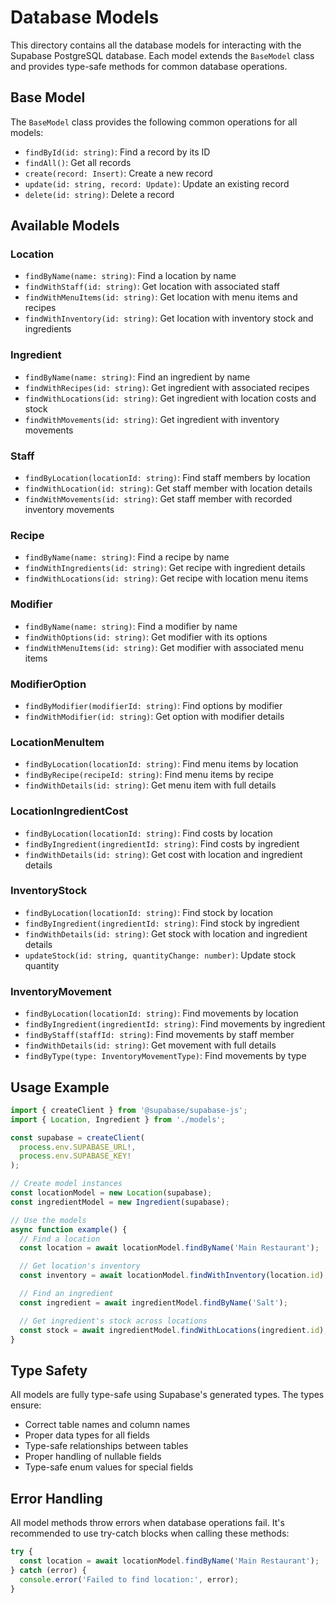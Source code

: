 # Database Models

This directory contains all the database models for interacting with the Supabase PostgreSQL database. Each model extends the `BaseModel` class and provides type-safe methods for common database operations.

## Base Model

The `BaseModel` class provides the following common operations for all models:

- `findById(id: string)`: Find a record by its ID
- `findAll()`: Get all records
- `create(record: Insert)`: Create a new record
- `update(id: string, record: Update)`: Update an existing record
- `delete(id: string)`: Delete a record

## Available Models

### Location

- `findByName(name: string)`: Find a location by name
- `findWithStaff(id: string)`: Get location with associated staff
- `findWithMenuItems(id: string)`: Get location with menu items and recipes
- `findWithInventory(id: string)`: Get location with inventory stock and ingredients

### Ingredient

- `findByName(name: string)`: Find an ingredient by name
- `findWithRecipes(id: string)`: Get ingredient with associated recipes
- `findWithLocations(id: string)`: Get ingredient with location costs and stock
- `findWithMovements(id: string)`: Get ingredient with inventory movements

### Staff

- `findByLocation(locationId: string)`: Find staff members by location
- `findWithLocation(id: string)`: Get staff member with location details
- `findWithMovements(id: string)`: Get staff member with recorded inventory movements

### Recipe

- `findByName(name: string)`: Find a recipe by name
- `findWithIngredients(id: string)`: Get recipe with ingredient details
- `findWithLocations(id: string)`: Get recipe with location menu items

### Modifier

- `findByName(name: string)`: Find a modifier by name
- `findWithOptions(id: string)`: Get modifier with its options
- `findWithMenuItems(id: string)`: Get modifier with associated menu items

### ModifierOption

- `findByModifier(modifierId: string)`: Find options by modifier
- `findWithModifier(id: string)`: Get option with modifier details

### LocationMenuItem

- `findByLocation(locationId: string)`: Find menu items by location
- `findByRecipe(recipeId: string)`: Find menu items by recipe
- `findWithDetails(id: string)`: Get menu item with full details

### LocationIngredientCost

- `findByLocation(locationId: string)`: Find costs by location
- `findByIngredient(ingredientId: string)`: Find costs by ingredient
- `findWithDetails(id: string)`: Get cost with location and ingredient details

### InventoryStock

- `findByLocation(locationId: string)`: Find stock by location
- `findByIngredient(ingredientId: string)`: Find stock by ingredient
- `findWithDetails(id: string)`: Get stock with location and ingredient details
- `updateStock(id: string, quantityChange: number)`: Update stock quantity

### InventoryMovement

- `findByLocation(locationId: string)`: Find movements by location
- `findByIngredient(ingredientId: string)`: Find movements by ingredient
- `findByStaff(staffId: string)`: Find movements by staff member
- `findWithDetails(id: string)`: Get movement with full details
- `findByType(type: InventoryMovementType)`: Find movements by type

## Usage Example

```typescript
import { createClient } from '@supabase/supabase-js';
import { Location, Ingredient } from './models';

const supabase = createClient(
  process.env.SUPABASE_URL!,
  process.env.SUPABASE_KEY!
);

// Create model instances
const locationModel = new Location(supabase);
const ingredientModel = new Ingredient(supabase);

// Use the models
async function example() {
  // Find a location
  const location = await locationModel.findByName('Main Restaurant');

  // Get location's inventory
  const inventory = await locationModel.findWithInventory(location.id);

  // Find an ingredient
  const ingredient = await ingredientModel.findByName('Salt');

  // Get ingredient's stock across locations
  const stock = await ingredientModel.findWithLocations(ingredient.id);
}
```

## Type Safety

All models are fully type-safe using Supabase's generated types. The types ensure:

- Correct table names and column names
- Proper data types for all fields
- Type-safe relationships between tables
- Proper handling of nullable fields
- Type-safe enum values for special fields

## Error Handling

All model methods throw errors when database operations fail. It's recommended to use try-catch blocks when calling these methods:

```typescript
try {
  const location = await locationModel.findByName('Main Restaurant');
} catch (error) {
  console.error('Failed to find location:', error);
}
```

